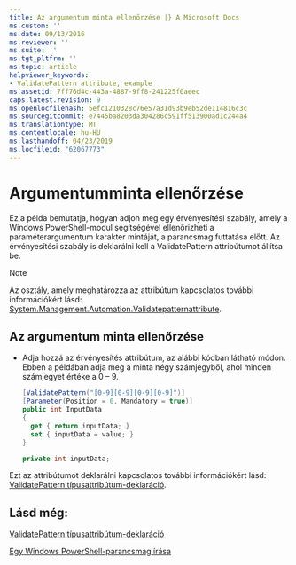 ```yaml
---
title: Az argumentum minta ellenőrzése |} A Microsoft Docs
ms.custom: ''
ms.date: 09/13/2016
ms.reviewer: ''
ms.suite: ''
ms.tgt_pltfrm: ''
ms.topic: article
helpviewer_keywords:
- ValidatePattern attribute, example
ms.assetid: 7ff76d4c-443a-4887-9ff8-241225f0aeec
caps.latest.revision: 9
ms.openlocfilehash: 5efc1210328c76e57a31d93b9eb52de114816c3c
ms.sourcegitcommit: e7445ba8203da304286c591ff513900ad1c244a4
ms.translationtype: MT
ms.contentlocale: hu-HU
ms.lasthandoff: 04/23/2019
ms.locfileid: "62067773"
---
```

# <a name="how-to-validate-an-argument-pattern"></a>Argumentumminta ellenőrzése

Ez a példa bemutatja, hogyan adjon meg egy érvényesítési szabály, amely a Windows PowerShell-modul segítségével ellenőrizheti a paraméterargumentum karakter mintáját, a parancsmag futtatása előtt. Az érvényesítési szabály is deklarálni kell a ValidatePattern attribútumot állítsa be.

> [!NOTE]
> Az osztály, amely meghatározza az attribútum kapcsolatos további információkért lásd: [System.Management.Automation.Validatepatternattribute](/dotnet/api/System.Management.Automation.ValidatePatternAttribute).

## <a name="to-validate-an-argument-pattern"></a>Az argumentum minta ellenőrzése

- Adja hozzá az érvényesítés attribútum, az alábbi kódban látható módon. Ebben a példában adja meg a minta négy számjegyből, ahol minden számjegyet értéke a 0 – 9.

    ```csharp
    [ValidatePattern("[0-9][0-9][0-9][0-9]")]
    [Parameter(Position = 0, Mandatory = true)]
    public int InputData
    {
      get { return inputData; }
      set { inputData = value; }
    }

    private int inputData;
    ```

Ezt az attribútumot deklarálni kapcsolatos további információkért lásd: [ValidatePattern típusattribútum-deklaráció](./validatepattern-attribute-declaration.md).

## <a name="see-also"></a>Lásd még:

[ValidatePattern típusattribútum-deklaráció](./validatepattern-attribute-declaration.md)

[Egy Windows PowerShell-parancsmag írása](./writing-a-windows-powershell-cmdlet.md)
